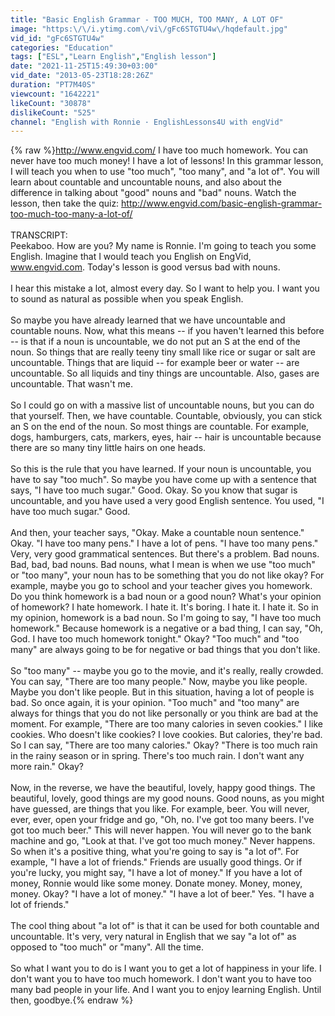 ```yaml
---
title: "Basic English Grammar - TOO MUCH, TOO MANY, A LOT OF"
image: "https:\/\/i.ytimg.com\/vi\/gFc6STGTU4w\/hqdefault.jpg"
vid_id: "gFc6STGTU4w"
categories: "Education"
tags: ["ESL","Learn English","English lesson"]
date: "2021-11-25T15:49:30+03:00"
vid_date: "2013-05-23T18:28:26Z"
duration: "PT7M40S"
viewcount: "1642221"
likeCount: "30878"
dislikeCount: "525"
channel: "English with Ronnie · EnglishLessons4U with engVid"
---
```

{% raw %}<a rel="nofollow" target="blank" href="http://www.engvid.com/">http://www.engvid.com/</a> I have too much homework. You can never have too much money! I have a lot of lessons! In this grammar lesson, I will teach you when to use &quot;too much&quot;, &quot;too many&quot;, and &quot;a lot of&quot;. You will learn about countable and uncountable nouns, and also about the difference in talking about &quot;good&quot; nouns and &quot;bad&quot; nouns. Watch the lesson, then take the quiz: <a rel="nofollow" target="blank" href="http://www.engvid.com/basic-english-grammar-too-much-too-many-a-lot-of/">http://www.engvid.com/basic-english-grammar-too-much-too-many-a-lot-of/</a><br /><br />TRANSCRIPT:<br />Peekaboo. How are you? My name is Ronnie. I'm going to teach you some English. Imagine that I would teach you English on EngVid, www.engvid.com. Today's lesson is good versus bad with nouns.<br /><br />I hear this mistake a lot, almost every day. So I want to help you. I want you to sound as natural as possible when you speak English.<br /><br />So maybe you have already learned that we have uncountable and countable nouns. Now, what this means -- if you haven't learned this before -- is that if a noun is uncountable, we do not put an S at the end of the noun. So things that are really teeny tiny small like rice or sugar or salt are uncountable. Things that are liquid -- for example beer or water -- are uncountable. So all liquids and tiny things are uncountable. Also, gases are uncountable. That wasn't me.<br /><br />So I could go on with a massive list of uncountable nouns, but you can do that yourself. Then, we have countable. Countable, obviously, you can stick an S on the end of the noun. So most things are countable. For example, dogs, hamburgers, cats, markers, eyes, hair -- hair is uncountable because there are so many tiny little hairs on one heads.<br /><br />So this is the rule that you have learned. If your noun is uncountable, you have to say &quot;too much&quot;. So maybe you have come up with a sentence that says, &quot;I have too much sugar.&quot; Good. Okay. So you know that sugar is uncountable, and you have used a very good English sentence. You used, &quot;I have too much sugar.&quot; Good.<br /><br />And then, your teacher says, &quot;Okay. Make a countable noun sentence.&quot; Okay. &quot;I have too many pens.&quot; I have a lot of pens. &quot;I have too many pens.&quot; Very, very good grammatical sentences. But there's a problem. Bad nouns. Bad, bad, bad nouns. Bad nouns, what I mean is when we use &quot;too much&quot; or &quot;too many&quot;, your noun has to be something that you do not like okay? For example, maybe you go to school and your teacher gives you homework. Do you think homework is a bad noun or a good noun? What's your opinion of homework? I hate homework. I hate it. It's boring. I hate it. I hate it. So in my opinion, homework is a bad noun. So I'm going to say, &quot;I have too much homework.&quot; Because homework is a negative or a bad thing, I can say, &quot;Oh, God. I have too much homework tonight.&quot; Okay? &quot;Too much&quot; and &quot;too many&quot; are always going to be for negative or bad things that you don't like.<br /><br />So &quot;too many&quot; -- maybe you go to the movie, and it's really, really crowded. You can say, &quot;There are too many people.&quot; Now, maybe you like people. Maybe you don't like people. But in this situation, having a lot of people is bad. So once again, it is your opinion. &quot;Too much&quot; and &quot;too many&quot; are always for things that you do not like personally or you think are bad at the moment. For example, &quot;There are too many calories in seven cookies.&quot; I like cookies. Who doesn't like cookies? I love cookies. But calories, they're bad. So I can say, &quot;There are too many calories.&quot; Okay? &quot;There is too much rain in the rainy season or in spring. There's too much rain. I don't want any more rain.&quot; Okay?<br /><br />Now, in the reverse, we have the beautiful, lovely, happy good things. The beautiful, lovely, good things are my good nouns. Good nouns, as you might have guessed, are things that you like. For example, beer. You will never, ever, ever, open your fridge and go, &quot;Oh, no. I've got too many beers. I've got too much beer.&quot; This will never happen. You will never go to the bank machine and go, &quot;Look at that. I've got too much money.&quot; Never happens. So when it's a positive thing, what you're going to say is &quot;a lot of&quot;. For example, &quot;I have a lot of friends.&quot; Friends are usually good things. Or if you're lucky, you might say, &quot;I have a lot of money.&quot; If you have a lot of money, Ronnie would like some money. Donate money. Money, money, money. Okay? &quot;I have a lot of money.&quot; &quot;I have a lot of beer.&quot; Yes. &quot;I have a lot of friends.&quot;<br /><br />The cool thing about &quot;a lot of&quot; is that it can be used for both countable and uncountable. It's very, very natural in English that we say &quot;a lot of&quot; as opposed to &quot;too much&quot; or &quot;many&quot;. All the time.<br /><br />So what I want you to do is I want you to get a lot of happiness in your life. I don't want you to have too much homework. I don't want you to have too many bad people in your life. And I want you to enjoy learning English. Until then, goodbye.{% endraw %}
